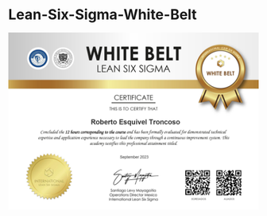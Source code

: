 # Lean-Six-Sigma-White-Belt
![Certificado](https://raw.githubusercontent.com/RETBOT/Lean-Six-Sigma-White-Belt/main/Certificado%20Roberto%20Esquivel%20Troncoso_page-0001.jpg)
